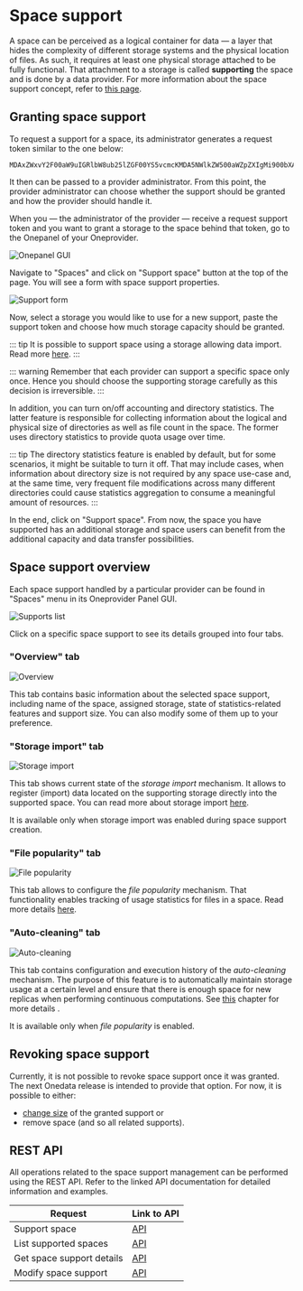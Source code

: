 # Space support

A space can be perceived as a logical container for data — a layer that hides
the complexity of different storage systems and the physical location of files.
As such, it requires at least one physical storage attached to be fully
functional. That attachment to a storage is called **supporting** the space and
is done by a data provider. For more information about the space support
concept, refer to [this page](../../../user-guide/spaces.md#space-support).

## Granting space support

To request a support for a space, its administrator generates a request token
similar to the one below:
```
MDAxZWxvY2F00aW9uIGRlbW8ub25lZGF00YS5vcmcKMDA5NWlkZW500aWZpZXIgMi900bXAtMS91...
```
It then can be passed to a provider administrator. From this point, the provider
administrator can choose whether the support should be granted and how the
provider should handle it.

When you — the administrator of the provider — receive a request support token
and you want to grant a storage to the space behind that token, go to the
Onepanel of your Oneprovider.

![Onepanel GUI](../../../../images/admin-guide/oneprovider/configuration/space-support/1-onepanel-gui.png#screenshot)

Navigate to "Spaces" and click on "Support space" button at the top of the page.
You will see a form with space support properties.

![Support form](../../../../images/admin-guide/oneprovider/configuration/space-support/2-support-form.png#screenshot)

Now, select a storage you would like to use for a new support, paste the support
token and choose how much storage capacity should be granted.

::: tip
It is possible to support space using a storage allowing data import.
Read more [here](storage-import.md).
:::

::: warning
Remember that each provider can support a specific space only once. Hence you
should choose the supporting storage carefully as this decision is irreversible.
:::

In addition, you can turn on/off accounting and directory statistics. The latter
feature is responsible for collecting information about the logical and physical
size of directories as well as file count in the space. The former uses
directory statistics to provide quota usage over time.

::: tip
The directory statistics feature is enabled by default, but for some scenarios,
it might be suitable to turn it off. That may include cases, when information
about directory size is not required by any space use-case and, at the same
time, very frequent file modifications across many different directories could
cause statistics aggregation to consume a meaningful amount of resources.
:::

In the end, click on "Support space". From now, the space you have supported has
an additional storage and space users can benefit from the additional capacity
and data transfer possibilities.

## Space support overview

Each space support handled by a particular provider can be found in "Spaces"
menu in its Oneprovider Panel GUI.

![Supports list](../../../../images/admin-guide/oneprovider/configuration/space-support/3-supports-list.png#screenshot)

Click on a specific space support to see its details grouped into four tabs.

### "Overview" tab

![Overview](../../../../images/admin-guide/oneprovider/configuration/space-support/4-overview.png#screenshot)

This tab contains basic information about the selected space support, including
name of the space, assigned storage, state of statistics-related features and
support size. You can also modify some of them up to your preference.

### "Storage import" tab

![Storage import](../../../../images/admin-guide/oneprovider/configuration/space-support/5-storage-import.png#screenshot)

This tab shows current state of the *storage import* mechanism. It allows to
register (import) data located on the supporting storage directly into the
supported space. You can read more about storage import
[here](storage-import.md).

It is available only when storage import was enabled during space support
creation.

### "File popularity" tab

![File popularity](../../../../images/admin-guide/oneprovider/configuration/space-support/6-file-popularity.png#screenshot)

This tab allows to configure the *file popularity* mechanism. That functionality
enables tracking of usage statistics for files in a space. Read more details
[here](file-popularity.md).

### "Auto-cleaning" tab

![Auto-cleaning](../../../../images/admin-guide/oneprovider/configuration/space-support/7-auto-cleaning.png#screenshot)

This tab contains configuration and execution history of the *auto-cleaning*
mechanism. The purpose of this feature is to automatically maintain storage
usage at a certain level and ensure that there is enough space for new replicas
when performing continuous computations. See [this](auto-cleaning.md) chapter
for more details .

It is available only when *file popularity* is enabled.

## Revoking space support

Currently, it is not possible to revoke space support once it was granted. The
next Onedata release is intended to provide that option. For now, it is possible
to either:
* [change size](#overview-tab) of the granted support or
* remove space (and so all related supports).

## REST API

All operations related to the space support management can be performed using
the REST API. Refer to the linked API documentation for detailed information and
examples.

| Request                     | Link to API                                                                                |
|---------------------------- |--------------------------------------------------------------------------------------------|
| Support space               | [API](https://onedata.org/#/home/api/latest/onepanel?anchor=operation/support_space)       |
| List supported spaces       | [API](https://onedata.org/#/home/api/latest/onepanel?anchor=operation/get_provider_spaces) |
| Get space support details   | [API](https://onedata.org/#/home/api/latest/onepanel?anchor=operation/get_space_details)   |
| Modify space support        | [API](https://onedata.org/#/home/api/latest/onepanel?anchor=operation/modify_space)        |
